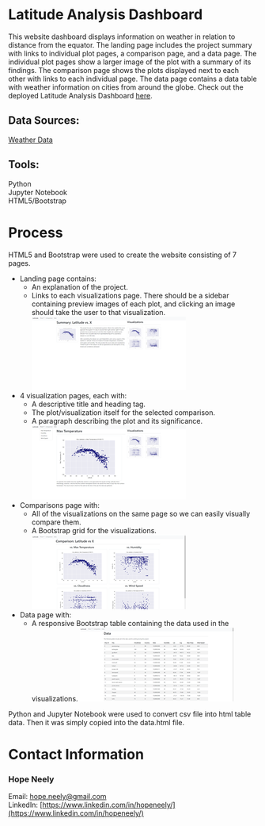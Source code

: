 # Latitude Analysis Dashboard

This website dashboard displays information on weather in relation to distance from the equator. The landing page includes the project summary with links to individual plot pages, a comparison page, and a data page. The individual plot pages show a larger image of the plot with a summary of its findings. The comparison page shows the plots displayed next to each other with links to each individual page. The data page contains a data table with weather information on cities from around the globe. Check out the deployed Latitude Analysis Dashboard [here](https://hopeneely.github.io/Web-Design-Challenge/index.html).

## Data Sources:

 [Weather Data](Resources/cities.csv)

## Tools:

Python<br>
Jupyter Notebook<br>
HTML5/Bootstrap

# Process

HTML5 and Bootstrap were used to create the website consisting of 7 pages.
* Landing page contains:
  * An explanation of the project.
  * Links to each visualizations page. There should be a sidebar containing preview images of each plot, and clicking an image should take the user to that visualization.
  ![image](Images/Latitude_Landing.png)
* 4 visualization pages, each with:
  * A descriptive title and heading tag.
  * The plot/visualization itself for the selected comparison.
  * A paragraph describing the plot and its significance.
  ![image](Images/Max_Temp_Page.png)
* Comparisons page with:
  * All of the visualizations on the same page so we can easily visually compare them.
  * A Bootstrap grid for the visualizations.
  ![image](Images/Comp_Page.png)
* Data page with:
  * A responsive Bootstrap table containing the data used in the visualizations.
  ![image](Images/Data_Page.png)

Python and Jupyter Notebook were used to convert csv file into html table data. Then it was simply copied into the data.html file.<br> 

# Contact Information
### Hope Neely<br>
Email: [hope.neely@gmail.com](hope.neely@gmail.com)<br>
LinkedIn: [https://www.linkedin.com/in/hopeneely/](https://www.linkedin.com/in/hopeneely/)

